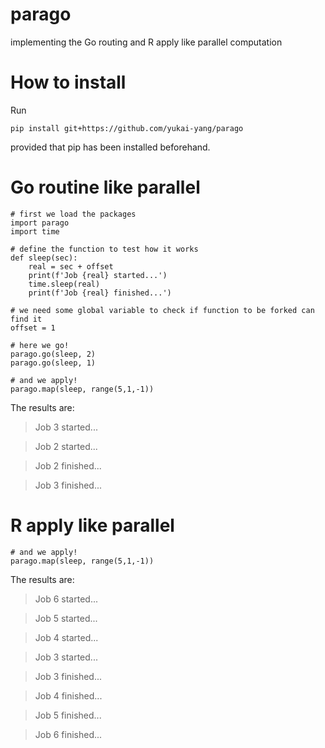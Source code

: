 # parago
implementing the Go routing and R apply like parallel computation

# How to install

Run
```
pip install git+https://github.com/yukai-yang/parago
```
provided that pip has been installed beforehand.

# Go routine like parallel

```
# first we load the packages
import parago
import time

# define the function to test how it works
def sleep(sec):
    real = sec + offset
    print(f'Job {real} started...')
    time.sleep(real)
    print(f'Job {real} finished...')

# we need some global variable to check if function to be forked can find it
offset = 1

# here we go!
parago.go(sleep, 2)
parago.go(sleep, 1)

# and we apply!
parago.map(sleep, range(5,1,-1))
```

The results are:

> Job 3 started...

> Job 2 started...

> Job 2 finished...

> Job 3 finished...


# R apply like parallel

```
# and we apply!
parago.map(sleep, range(5,1,-1))
```

The results are:

> Job 6 started...

> Job 5 started...

> Job 4 started...

> Job 3 started...

> Job 3 finished...

> Job 4 finished...

> Job 5 finished...

> Job 6 finished...
